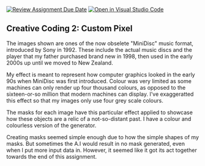 [![Review Assignment Due Date](https://classroom.github.com/assets/deadline-readme-button-24ddc0f5d75046c5622901739e7c5dd533143b0c8e959d652212380cedb1ea36.svg)](https://classroom.github.com/a/fhdOjw6q)
[![Open in Visual Studio Code](https://classroom.github.com/assets/open-in-vscode-718a45dd9cf7e7f842a935f5ebbe5719a5e09af4491e668f4dbf3b35d5cca122.svg)](https://classroom.github.com/online_ide?assignment_repo_id=12014784&assignment_repo_type=AssignmentRepo)
## Creative Coding 2: Custom Pixel

The images shown are ones of the now obselete "MiniDisc" music format, introduced by Sony in 1992. These include the actual music discs and the player that my father purchased brand new in 1998, then used in the early 2000s up until we moved to New Zealand.

My effect is meant to represent how computer graphics looked in the early 90s when MiniDisc was first introduced. Colour was very limited as some machines can only render up four thousand colours, as opposed to the sixteen-or-so million that modern machines can display. I've exaggeratted this effect so that my images only use four grey scale colours.

The masks for each image have this particular effect applied to showcase how these objects are a relic of a not-so-distant past. I have a colour and colourless version of the generator.

Creating masks seemed simple enough due to how the simple shapes of my masks. But sometimes the A.I would result in no mask generated, even when I put more input data in. However, it seemed like it got its act together towards the end of this assignment.
